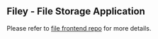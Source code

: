 ## Filey - File Storage Application

Please refer to <a href="https://github.com/Andrewyuhu/filey-frontend">file frontend repo</a> for more details.
